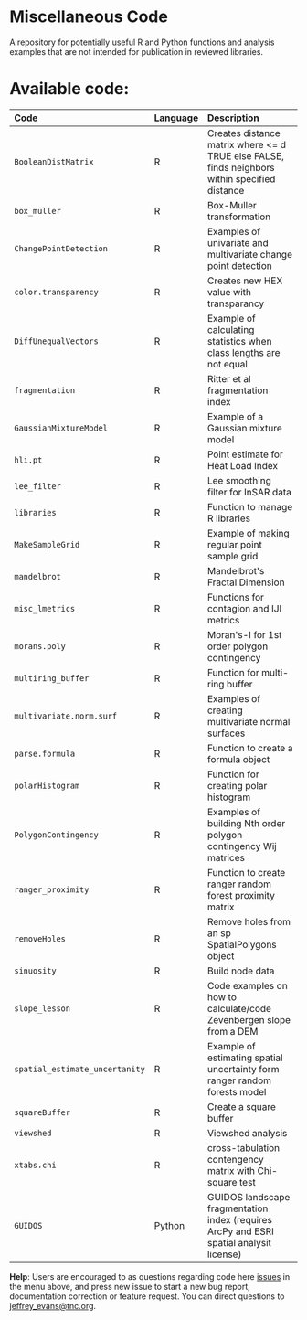 # Miscellaneous Code

A repository for potentially useful R and Python functions and analysis examples that are not
intended for publication in reviewed libraries.

# Available code:

| Code                         | Language | Description                                                                             |
|:-----------------------------|:---------|:----------------------------------------------------------------------------------------|
| `BooleanDistMatrix`             | R | Creates distance matrix where <= d TRUE else FALSE, finds neighbors within specified distance
| `box_muller`                    | R | Box-Muller transformation 
| `ChangePointDetection`          | R | Examples of univariate and multivariate change point detection 
| `color.transparency`            | R | Creates new HEX value with transparancy
| `DiffUnequalVectors`            | R | Example of calculating statistics when class lengths are not equal
| `fragmentation`                 | R | Ritter et al fragmentation index
| `GaussianMixtureModel`          | R | Example of a Gaussian mixture model 
| `hli.pt`                        | R | Point estimate for Heat Load Index
| `lee_filter`                    | R | Lee smoothing filter for InSAR data
| `libraries`                     | R | Function to manage R libraries
| `MakeSampleGrid`                | R | Example of making regular point sample grid
| `mandelbrot`                    | R | Mandelbrot's Fractal Dimension 
| `misc_lmetrics`                 | R | Functions for contagion and IJI metrics
| `morans.poly`                   | R | Moran's-I for 1st order polygon contingency  
| `multiring_buffer`              | R | Function for multi-ring buffer
| `multivariate.norm.surf`        | R | Examples of creating multivariate normal surfaces 
| `parse.formula`                 | R | Function to create a formula object
| `polarHistogram`                | R | Function for creating polar histogram 
| `PolygonContingency`            | R | Examples of building Nth order polygon contingency Wij matrices  
| `ranger_proximity`              | R | Function to create ranger random forest proximity matrix
| `removeHoles`                   | R | Remove holes from an sp SpatialPolygons object
| `sinuosity`                     | R | Build node data 
| `slope_lesson`                  | R | Code examples on how to calculate/code Zevenbergen slope from a DEM
| `spatial_estimate_uncertanity`  | R | Example of estimating spatial uncertainty form ranger random forests model
| `squareBuffer`                  | R | Create a square buffer
| `viewshed`                      | R | Viewshed analysis
| `xtabs.chi`                     | R | cross-tabulation contengency matrix with Chi-square test
| `GUIDOS`                        | Python | GUIDOS landscape fragmentation index (requires ArcPy and ESRI spatial analysit license)
		
**Help**: Users are encouraged to as questions regarding code here [issues](https://github.com/jeffreyevans/GeNetIt/issues) in the menu above, and press new issue to start a new bug report, documentation correction or feature request. You can direct questions to <jeffrey_evans@tnc.org>.

















  


